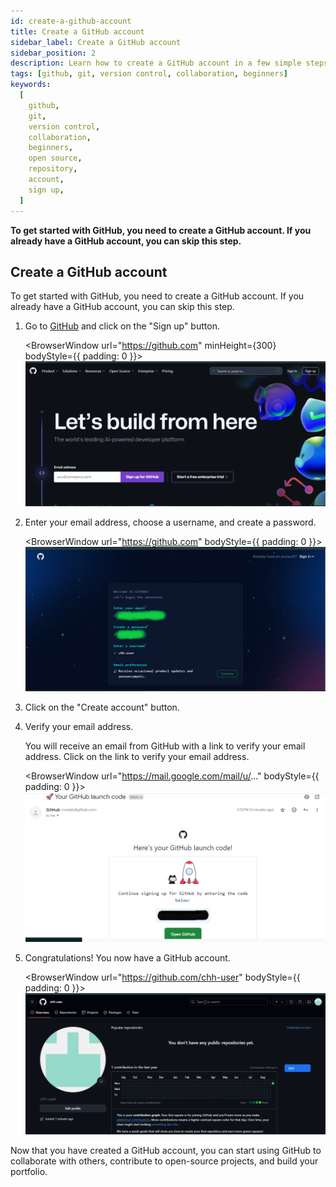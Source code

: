 ```yaml
---
id: create-a-github-account
title: Create a GitHub account
sidebar_label: Create a GitHub account
sidebar_position: 2
description: Learn how to create a GitHub account in a few simple steps. Get started with GitHub and start collaborating with others, contributing to open-source projects, and building your portfolio.
tags: [github, git, version control, collaboration, beginners]
keywords:
  [
    github,
    git,
    version control,
    collaboration,
    beginners,
    open source,
    repository,
    account,
    sign up,
  ]
---
```


**To get started with GitHub, you need to create a GitHub account. If you already have a GitHub account, you can skip this step.**

## Create a GitHub account

To get started with GitHub, you need to create a GitHub account. If you already have a GitHub account, you can skip this step.

1. Go to [GitHub](https://github.com/) and click on the "Sign up" button.

   <BrowserWindow url="https://github.com" minHeight={300} bodyStyle={{ padding: 0 }}>
   ![GitHub Sign Up](img-1.png)
   </BrowserWindow>

2. Enter your email address, choose a username, and create a password.

   <BrowserWindow url="https://github.com" bodyStyle={{ padding: 0 }}>
   ![Create Account](img-2.png)
   </BrowserWindow>

3. Click on the "Create account" button.
4. Verify your email address.

   You will receive an email from GitHub with a link to verify your email address. Click on the link to verify your email address.

   <BrowserWindow url="https://mail.google.com/mail/u/..." bodyStyle={{ padding: 0 }}>
   ![Verify Email](img-3.png)
   </BrowserWindow>

5. Congratulations! You now have a GitHub account.

   <BrowserWindow url="https://github.com/chh-user" bodyStyle={{ padding: 0 }}>
   ![GitHub account](img-4.png)
   </BrowserWindow>

Now that you have created a GitHub account, you can start using GitHub to collaborate with others, contribute to open-source projects, and build your portfolio.
